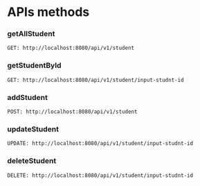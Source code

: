 # APIs methods

### getAllStudent
`GET: http://localhost:8080/api/v1/student`

### getStudentById 
`GET: http://localhost:8080/api/v1/student/input-studnt-id`

### addStudent
`POST: http://localhost:8080/api/v1/student`

### updateStudent
`UPDATE: http://localhost:8080/api/v1/student/input-studnt-id`

### deleteStudent
`DELETE: http://localhost:8080/api/v1/student/input-studnt-id`
